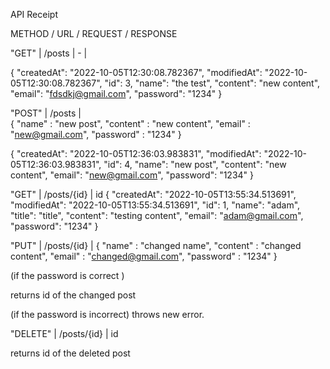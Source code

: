 API Receipt

METHOD / URL / REQUEST / RESPONSE


"GET" | /posts | - |   

{
"createdAt": "2022-10-05T12:30:08.782367",
"modifiedAt": "2022-10-05T12:30:08.782367",
"id": 3,
"name": "the test",
"content": "new content",
"email": "fdsdkj@gmail.com",
"password": "1234"
}

"POST" | /posts | 	
{
"name" : "new post",
"content" : "new content",
"email" : "new@gmail.com",
"password" : "1234"
}

{
"createdAt": "2022-10-05T12:36:03.983831",
"modifiedAt": "2022-10-05T12:36:03.983831",
"id": 4,
"name": "new post",
"content": "new content",
"email": "new@gmail.com",
"password": "1234"
}

"GET" | /posts/{id} | id
{
"createdAt": "2022-10-05T13:55:34.513691",
"modifiedAt": "2022-10-05T13:55:34.513691",
"id": 1,
"name": "adam",
"title": "title",
"content": "testing content",
"email": "adam@gmail.com",
"password": "1234"
}



"PUT" | /posts/{id} | 
{
"name" : "changed name",
"content" : "changed content",
"email" : "changed@gmail.com",
"password" : "1234"
}

(if the password is correct )

returns id of the changed post

(if the password is incorrect) 
throws new error.

"DELETE" | /posts/{id} | id

returns id of the deleted post



